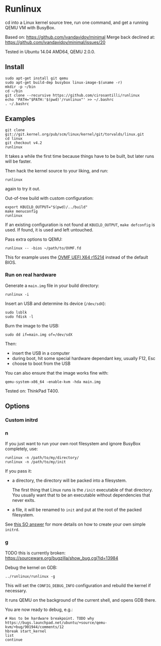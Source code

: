 # Runlinux

cd into a Linux kernel source tree, run one command, and get a running QEMU VM with BusyBox.

Based on: <https://github.com/ivandavidov/minimal> Merge back declined at: <https://github.com/ivandavidov/minimal/issues/20>

Tested in Ubuntu 14.04 AMD64, QEMU 2.0.0.

## Install

    sudo apt-get install git qemu
    sudo apt-get build-dep busybox linux-image-$(uname -r)
    mkdir -p ~/bin
    cd ~/bin
    git clone --recursive https://github.com/cirosantilli/runlinux
    echo 'PATH="$PATH:'$(pwd)'/runlinux"' >> ~/.bashrc
    . ~/.bashrc

## Examples

	git clone git://git.kernel.org/pub/scm/linux/kernel/git/torvalds/linux.git
	cd linux
	git checkout v4.2
	runlinux

It takes a while the first time because things have to be built, but later runs will be faster.

Then hack the kernel source to your liking, and run:

	runlinux

again to try it out.

Out-of-tree build with custom configuration:

    export KBUILD_OUTPUT="$(pwd)/../build"
    make menuconfig
	runlinux

If an existing configuration is not found at `KBUILD_OUTPUT`, `make defconfig` is used. If found, it is used and left untouched.

Pass extra options to QEMU:

    runlinux -- -bios ~/path/to/OVMF.fd

This for example uses the [OVMF UEFI X64 r15214](https://sourceforge.net/projects/edk2/files/OVMF/OVMF-X64-r15214.zip/download) instead of the default BIOS.

### Run on real hardware

Generate a `main.img` file in your build directory:

    runlinux -i

Insert an USB and determine its device (`/dev/sdX`):

    sudo lsblk
    sudo fdisk -l

Burn the image to the USB:

    sudo dd if=main.img of=/dev/sdX

Then:

- insert the USB in a computer
- during boot, hit some special hardware dependant key, usually F12, Esc
- choose to boot from the USB

You can also ensure that the image works fine with:

    qemu-system-x86_64 -enable-kvm -hda main.img

Tested on: ThinkPad T400.

## Options

### Custom initrd

### n

If you just want to run your own root filesystem and ignore BusyBox completely, use:

    runlinux -n /path/to/my/directory/
    runlinux -n /path/to/my/init

If you pass it:

-   a directory, the directory will be packed into a filesystem.

    The first thing that Linux runs is the `/init` executable of that directory. You usually want that to be an executable without dependencies that never exits.

-   a file, it will be renamed to `init` and put at the root of the packed filesystem.

See [this SO answer](http://superuser.com/a/991733/128124) for more details on how to create your own simple `initrd`.

### g

TODO this is currently broken: <https://sourceware.org/bugzilla/show_bug.cgi?id=13984>

Debug the kernel on GDB:

	../runlinux/runlinux -g

This will set the `CONFIG_DEBUG_INFO` configuration and rebuild the kernel if necessary.

It runs QEMU on the background of the current shell, and opens GDB there.

You are now ready to debug, e.g.:

    # Has to be hardware breakpoint. TODO why https://bugs.launchpad.net/ubuntu/+source/qemu-kvm/+bug/901944/comments/12
    hbreak start_kernel
    list
    continue
